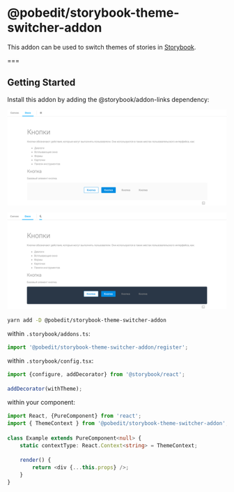 # @pobedit/storybook-theme-switcher-addon

This addon can be used to switch themes of stories in [Storybook](https://storybook.js.org/).

===

## Getting Started

Install this addon by adding the @storybook/addon-links dependency:

![Light theme](./src/static/example-light.png)

![Dark Theme](./src/static/example-dark.png)


```sh
yarn add -D @pobedit/storybook-theme-switcher-addon
```

within `.storybook/addons.ts`:

```js
import '@pobedit/storybook-theme-switcher-addon/register';
```

within `.storybook/config.tsx`:

```js
import {configure, addDecorator} from '@storybook/react';

addDecorator(withTheme);
```

within your component:

```typescript
import React, {PureComponent} from 'react';
import { ThemeContext } from '@pobedit/storybook-theme-switcher-addon';

class Example extends PureComponent<null> {
    static contextType: React.Context<string> = ThemeContext;

    render() {
        return <div {...this.props} />;
    }
}
```
